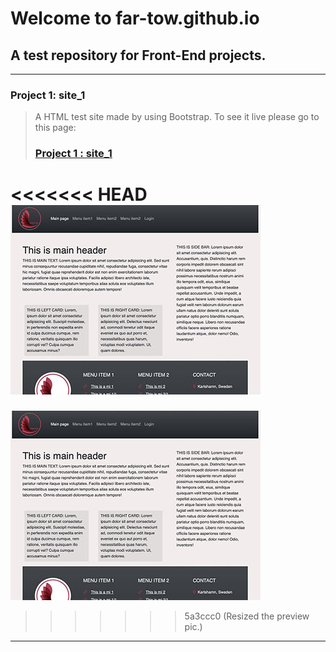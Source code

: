 # Welcome to far-tow.github.io

## **A test repository for Front-End projects.**

---

### Project 1: site_1

> A HTML test site made by using Bootstrap. To see it live please go to this page:
>
> ### **[Project 1 : site_1](https://far-tow.github.io/site_1)**

<<<<<<< HEAD
[![Alt text](site_1/images/site1_preview.jpg)](https://far-tow.github.io/site_1)
=======
[![Alt text](site_1/images/site1_preview_small.jpg)](far-tow.github.io/site_1/)
>>>>>>> 5a3ccc0 (Resized the preview pic.)

---
